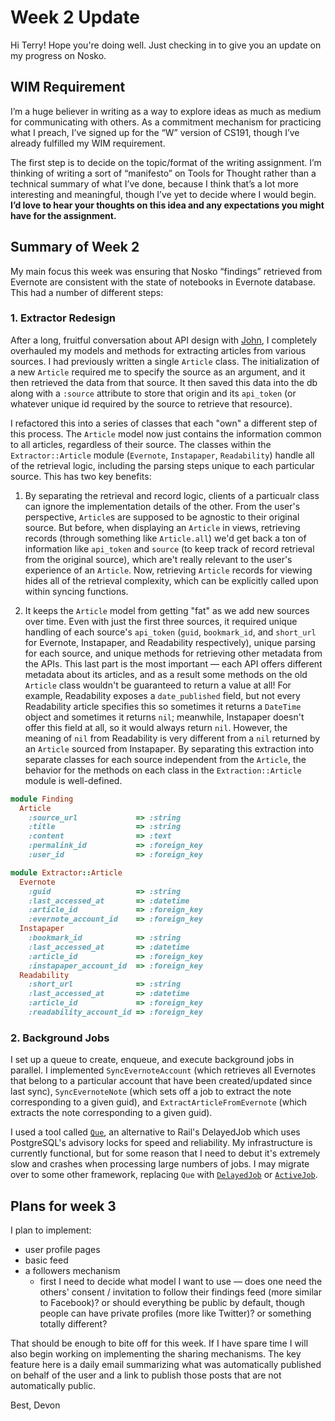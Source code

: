 # Week 2 Update #

Hi Terry! Hope you're doing well. Just checking in to give you an update on my progress on Nosko.

## WIM Requirement ##

I’m a huge believer in writing as a way to explore ideas as much as medium for communicating with others. As a commitment mechanism for practicing what I preach, I’ve signed up for the “W” version of CS191, though I’ve already fulfilled my WIM requirement.

The first step is to decide on the topic/format of the writing assignment. I’m thinking of writing a sort of “manifesto” on Tools for Thought rather than a technical summary of what I’ve done, because I think that’s a lot more interesting and meaningful, though I’ve yet to decide where I would begin. **I’d love to hear your thoughts on this idea and any expectations you might have for the assignment.**

## Summary of Week 2 ##

My main focus this week was ensuring that Nosko “findings” retrieved from Evernote are consistent with the state of notebooks in Evernote database. This had a number of different steps:

### 1. Extractor Redesign ###

After a long, fruitful conversation about API design with [John](twitter.com/backus), I completely overhauled my models and methods for extracting articles from various sources. I had previously written a single `Article` class. The initialization of a new `Article` required me to specify the source as an argument, and it then retrieved the data from that source. It then saved this data into the db along with a `:source` attribute to store that origin and its `api_token` (or whatever unique id required by the source to retrieve that resource).

I refactored this into a series of classes that each "own" a different step of this process. The `Article` model now just contains the information common to all articles, regardless of their source. The classes within the `Extractor::Article` module (`Evernote`, `Instapaper`, `Readability`) handle all of the retrieval logic, including the parsing steps unique to each particular source. This has two key benefits:

1. By separating the retrieval and record logic, clients of a particualr class can ignore the implementation details of the other. From the user's perspective, `Article`s are supposed to be agnostic to their original source. But before, when displaying an `Article` in views, retrieving records (through something like `Article.all`) we'd get back a ton of information like `api_token` and `source` (to keep track of record retrieval from the original source), which are't really relevant to the user's experience of an `Article`. Now, retrieving `Article` records for viewing hides all of the retrieval complexity, which can be explicitly called upon within syncing functions.

2. It keeps the `Article` model from getting "fat" as we add new sources over time. Even with just the first three sources, it required unique handling of each source's `api_token` (`guid`, `bookmark_id`, and `short_url` for Evernote, Instapaper, and Readability respectively), unique parsing for each source, and unique methods for retrieving other metadata from the APIs. This last part is the most important –– each API offers different metadata about its articles, and as a result some methods on the old `Article` class wouldn't be guaranteed to return a value at all! For example, Readability exposes a `date_published` field, but not every Readability article specifies this so sometimes it returns a `DateTime` object and sometimes it returns `nil`; meanwhile, Instapaper doesn't offer this field at all, so it would always return `nil`. However, the meaning of `nil` from Readability is very different from a `nil` returned by an `Article` sourced from Instapaper. By separating this extraction into separate classes for each source independent from the `Article`, the behavior for the methods on each class in the `Extraction::Article` module is well-defined.

```ruby
module Finding
  Article
    :source_url             => :string
    :title                  => :string
    :content                => :text
    :permalink_id           => :foreign_key
    :user_id                => :foreign_key

module Extractor::Article
  Evernote
    :guid                   => :string
    :last_accessed_at       => :datetime
    :article_id             => :foreign_key
    :evernote_account_id    => :foreign_key
  Instapaper
    :bookmark_id            => :string
    :last_accessed_at       => :datetime
    :article_id             => :foreign_key
    :instapaper_account_id  => :foreign_key
  Readability
    :short_url              => :string
    :last_accessed_at       => :datetime
    :article_id             => :foreign_key
    :readability_account_id => :foreign_key
```

### 2. Background Jobs ###

I set up a queue to create, enqueue, and execute background jobs in parallel. I implemented `SyncEvernoteAccount` (which retrieves all Evernotes that belong to a particular account that have been created/updated since last sync), `SyncEvernoteNote` (which sets off a job to extract the note corresponding to a given guid), and `ExtractArticleFromEvernote` (which extracts the note corresponding to a given guid).

I used a tool called [`Que`](https://github.com/chanks/que), an alternative to Rail's DelayedJob which uses PostgreSQL's advisory locks for speed and reliability. My infrastructure is currently functional, but for some reason that I need to debut it's extremely slow and crashes when processing large numbers of jobs. I may migrate over to some other framework, replacing `Que` with [`DelayedJob`](https://github.com/collectiveidea/delayed_job) or [`ActiveJob`](http://edgeguides.rubyonrails.org/active_job_basics.html).

## Plans for week 3 ##

I plan to implement:

- user profile pages
- basic feed
- a followers mechanism
  + first I need to decide what model I want to use –– does one need the others' consent / invitation to follow their findings feed (more similar to Facebook)? or should everything be public by default, though people can have private profiles (more like Twitter)? or something totally different?

That should be enough to bite off for this week. If I have spare time I will also begin working on implementing the sharing mechanisms. The key feature here is a daily email summarizing what was automatically published on behalf of the user and a link to publish those posts that are not automatically public.

Best,
Devon